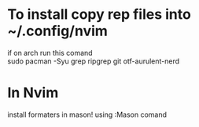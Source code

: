 # To install copy rep files into ~/.config/nvim
if on arch run this comand<br>
sudo pacman -Syu grep ripgrep git otf-aurulent-nerd
# In Nvim
install formaters in mason! using :Mason comand

